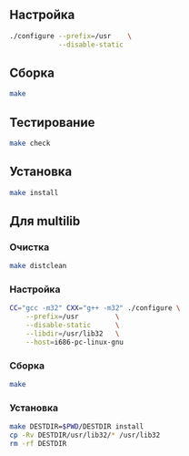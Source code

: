 <!-- Этот шаблон  можно использовавть для инструкции по сборке пакета. Каркас. -->

<package-info :package="package" showsbu2></package-info>

<script>
		new Vue({
		el: '#main',
		data: { package: {} },
		mounted: function () {
				// заменить на название пакета, которые необходим.
				// см. файл.https://github.com/Linux4Yourself/Linux4Yourself.Book.Packages/blob/develop/src/core-packages.json
				this.getPackage('m4');
		},
		methods: {
			getPackage: function(name) {
					getPackage(name)
					.then(response => this.package = response);
			},
		}
  })
</script>

## Настройка


```bash
./configure --prefix=/usr    \
            --disable-static 
```

## Сборка


```bash
make
```
## Тестирование

```bash
make check
```

## Установка

```bash
make install
```
 
## Для multilib

### Очистка

```bash
make distclean
```

### Настройка

```bash
CC="gcc -m32" CXX="g++ -m32" ./configure \
    --prefix=/usr         \
    --disable-static      \
    --libdir=/usr/lib32   \
    --host=i686-pc-linux-gnu
```

### Сборка 

```bash
make
```

### Установка

```bash
make DESTDIR=$PWD/DESTDIR install
cp -Rv DESTDIR/usr/lib32/* /usr/lib32
rm -rf DESTDIR
```
